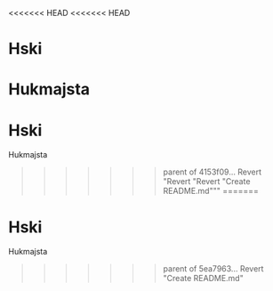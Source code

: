 <<<<<<< HEAD
<<<<<<< HEAD
# Hski
Hukmajsta
=======
# Hski
Hukmajsta
>>>>>>> parent of 4153f09... Revert "Revert "Revert "Create README.md"""
=======
# Hski
Hukmajsta
>>>>>>> parent of 5ea7963... Revert "Create README.md"
